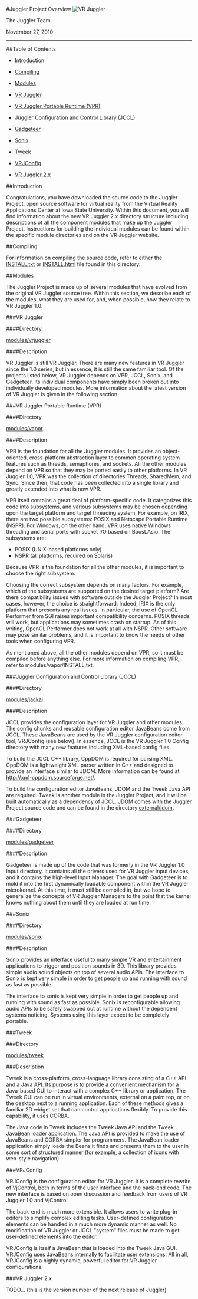 #Juggler Project Overview
![VR Juggler](juggler-logo.gif)

The Juggler Team

November 27, 2010

----------------------------------------------------------------------------
##Table of Contents

* [Introduction](#introduction)

* [Compiling](#compiling)

* [Modules](#modules)
 * [VR Juggler](#vr-juggler)
 * [VR Juggler Portable Runtime (VPR)](#vr-juggler-portable-runtime-vpr)
 * [Juggler Configuration and Control Library (JCCL)](#juggler-configuration-and-control-library-jccl)
 * [Gadgeteer](#gadgeteer)
 * [Sonix](#sonix)
 * [Tweek](#tweek)
 * [VRJConfig](#vrjconfig)

* [VR Juggler 2.x](#vr-juggler-2.x)

##Introduction

Congratulations, you have downloaded the source code to the Juggler
Project, open source software for virtual reality from the Virtual Reality
Applications Center at Iowa State University. Within this document, you
will find information about the new VR Juggler 2.x directory structure
including descriptions of all the component modules that make up the
Juggler Project. Instructions for building the individual modules can be
found within the specific module directories and on the VR Juggler website.


##Compiling

For information on compiling the source code, refer to either the
[INSTALL.txt](INSTALL.txt) or [INSTALL.html](INSTALL.html) file found in this directory.


##Modules

The Juggler Project is made up of several modules that have evolved from
the original VR Juggler source tree. Within this section, we describe each
of the modules, what they are used for, and, when possible, how they relate
to VR Juggler 1.0.


###VR Juggler


####Directory

[modules/vrjuggler](modules/vrjuggler)


####Description

VR Juggler is still VR Juggler. There are many new features in VR Juggler
since the 1.0 series, but in essence, it is still the same familiar tool.
Of the projects listed below, VR Juggler depends on VPR, JCCL, Sonix, and
Gadgeteer. Its individual components have simply been broken out into
individually developed modules. More information about the latest version
of VR Juggler is given in the following section.


###VR Juggler Portable Runtime (VPR)


####Directory

[modules/vapor](modules/vapor)


####Description

VPR is the foundation for all the Juggler modules. It provides an object-
oriented, cross-platform abstraction layer to common operating system
features such as threads, semaphores, and sockets. All the other modules
depend on VPR so that they may be ported easily to other platforms. In VR
Juggler 1.0, VPR was the collection of directories Threads, SharedMem, and
Sync. Since then, that code has been collected into a single library and
greatly extended into what is now VPR.

VPR itself contains a great deal of platform-specific code. It categorizes
this code into subsystems, and various subsystems may be chosen depending
upon the target platform and target threading system. For example, on IRIX,
there are two possible subsystems: POSIX and Netscape Portable Runtime
(NSPR). For Windows, on the other hand, VPR uses native WIndows threading
and serial ports with socket I/O based on Boost.Asio. The subsystems are:

*  POSIX (UNIX-based platforms only)
*  NSPR (all platforms, required on Solaris)

Because VPR is the foundation for all the other modules, it is important to
choose the right subsystem.

Choosing the correct subsystem depends on many factors. For example, which
of the subsystems are supported on the desired target platform? Are there
compatibility issues with software outside the Juggler Project? In most
cases, however, the choice is straightforward. Indeed, IRIX is the only
platform that presents any real issues. In particular, the use of OpenGL
Performer from SGI raises important compatibility concerns. POSIX threads
will work, but applications may sometimes crash on startup. As of this
writing, OpenGL Performer does not work at all with NSPR. Other software
may pose similar problems, and it is important to know the needs of other
tools when configuring VPR.

As mentioned above, all the other modules depend on VPR, so it must be
compiled before anything else. For more information on compiling VPR, refer
to modules/vapor/INSTALL.txt.


###Juggler Configuration and Control Library (JCCL)


####Directory

[modules/jackal](modules/jackal)


####Description

JCCL provides the configuration layer for VR Juggler and other modules. The
config chunks and reusable configuration editor JavaBeans come from JCCL.
These JavaBeans are used by the VR Juggler configuration editor tool,
VRJConfig (see below). In essence, JCCL is the VR Juggler 1.0 Config
directory with many new features including XML-based config files.

To build the JCCL C++ library, CppDOM is required for parsing XML. CppDOM
is a lightweight XML parser written in C++ and designed to provide an
interface similar to JDOM. More information can be found at
http://xml-cppdom.sourceforge.net/.

To build the configuration editor JavaBeans, JDOM and the Tweek Java API
are required. Tweek is another module in the Juggler Project, and it will
be built automatically as a dependency of JCCL. JDOM comes with the Juggler
Project source code and can be found in the directory
[external/jdom](external/jdom).


###Gadgeteer


####Directory

[modules/gadgeteer](modules/gadgeteer)


####Description

Gadgeteer is made up of the code that was formerly in the VR Juggler 1.0
Input directory. It contains all the drivers used for VR Juggler input
devices, and it contains the high-level Input Manager. The goal with
Gadgeteer is to mold it into the first dynamically loadable component
within the VR Juggler microkernel. At this time, it must still be compiled
in, but we hope to generalize the concepts of VR Juggler Managers to the
point that the kernel knows nothing about them until they are loaded at run
time.


###Sonix


####Directory

[modules/sonix](modules/sonix)


####Description

Sonix provides an interface useful to many simple VR and entertainment
applications to trigger and position sounds in 3D. This library provides
simple audio sound objects on top of several audio APIs. The interface to
Sonix is kept very simple in order to get people up and running with sound
as fast as possible.

The interface to sonix is kept very simple in order to get people up and
running with sound as fast as possible. Sonix is reconfigurable allowing
audio APIs to be safely swapped out at runtime without the dependent
systems noticing. Systems using this layer expect to be completely
portable.


###Tweek


###Directory

[modules/tweek](modules/tweek)


###Description

Tweek is a cross-platform, cross-language library consisting of a C++ API
and a Java API. Its purpose is to provide a convenient mechanism for a
Java-based GUI to interact with a complex C++ library or application. The
Tweek GUI can be run in virtual environments, external on a palm top, or on
the desktop next to a running application. Each of these methods gives a
familiar 2D widget set that can control applications flexibly. To provide
this capability, it uses CORBA.

The Java code in Tweek includes the Tweek Java API and the Tweek JavaBean
loader application. The Java API is provided to make the use of JavaBeans
and CORBA simpler for programmers. The JavaBean loader application simply
loads the Beans it finds and presents them to the user in some sort of
structured manner (for example, a collection of icons with web-style
navigation).


###VRJConfig

VRJConfig is the configuration editor for VR Juggler. It is a complete
rewrite of VjControl, both in terms of the user interface and the back-end
code. The new interface is based on open discussion and feedback from users
of VR Juggler 1.0 and VjControl.

The back-end is much more extensible. It allows users to write plug-in
editors to simplify complex editing tasks. User-defined configuration
elements can be handled in a much more dynamic manner as well. No
modification of VR Juggler or JCCL "system" files must be made
to get user-defined elements into the editor.

VRJConfig is itself a JavaBean that is loaded into the Tweek Java GUI.
VRJConfig uses JavaBeans internally to facilitate user extensions. All in
all, VRJConfig is a highly dynamic, powerful editor for VR Juggler
configurations.


###VR Juggler 2.x

TODO... (this is the version number of the next release of Juggler)

